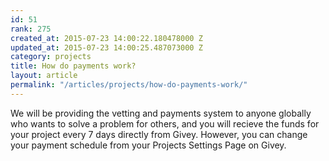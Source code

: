 ```yaml
---
id: 51
rank: 275
created_at: 2015-07-23 14:00:22.180478000 Z
updated_at: 2015-07-23 14:00:25.487073000 Z
category: projects
title: How do payments work?
layout: article
permalink: "/articles/projects/how-do-payments-work/"
---
```

We will be providing the vetting and payments system to anyone globally who wants to solve a problem for others, and you will recieve the funds for your project every 7 days directly from Givey. However, you can change your payment schedule from your Projects Settings Page on Givey.
